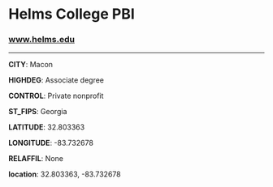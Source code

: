 # Helms College PBI
### www.helms.edu
---
**CITY**: Macon

**HIGHDEG**: Associate degree

**CONTROL**: Private nonprofit

**ST_FIPS**: Georgia

**LATITUDE**: 32.803363

**LONGITUDE**: -83.732678

**RELAFFIL**: None

**location**: 32.803363, -83.732678